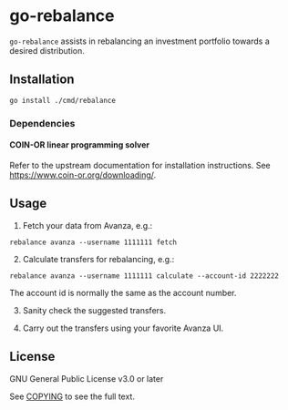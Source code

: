 # go-rebalance

`go-rebalance` assists in rebalancing an investment portfolio towards a desired distribution.

## Installation

```
go install ./cmd/rebalance
```

### Dependencies

#### COIN-OR linear programming solver

Refer to the upstream documentation for installation instructions.
See https://www.coin-or.org/downloading/.


## Usage

1. Fetch your data from Avanza, e.g.:

```
rebalance avanza --username 1111111 fetch
```

2. Calculate transfers for rebalancing, e.g.:

```
rebalance avanza --username 1111111 calculate --account-id 2222222
```

The account id is normally the same as the account number.

3. Sanity check the suggested transfers.

4. Carry out the transfers using your favorite Avanza UI.

## License

GNU General Public License v3.0 or later

See [COPYING](COPYING) to see the full text.
